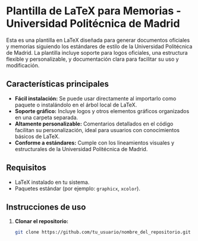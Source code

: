 # Plantilla de LaTeX para Memorias - Universidad Politécnica de Madrid

Esta es una plantilla en LaTeX diseñada para generar documentos oficiales y memorias siguiendo los estándares de estilo de la Universidad Politécnica de Madrid. La plantilla incluye soporte para logos oficiales, una estructura flexible y personalizable, y documentación clara para facilitar su uso y modificación.

## Características principales

- **Fácil instalación:** Se puede usar directamente al importarlo como paquete o instalándolo en el árbol local de LaTeX.
- **Soporte gráfico:** Incluye logos y otros elementos gráficos organizados en una carpeta separada.
- **Altamente personalizable:** Comentarios detallados en el código facilitan su personalización, ideal para usuarios con conocimientos básicos de LaTeX.
- **Conforme a estándares:** Cumple con los lineamientos visuales y estructurales de la Universidad Politécnica de Madrid.

## Requisitos

- LaTeX instalado en tu sistema.
- Paquetes estándar (por ejemplo: `graphicx`, `xcolor`).

## Instrucciones de uso

1. **Clonar el repositorio:**
   ```bash
   git clone https://github.com/tu_usuario/nombre_del_repositorio.git
